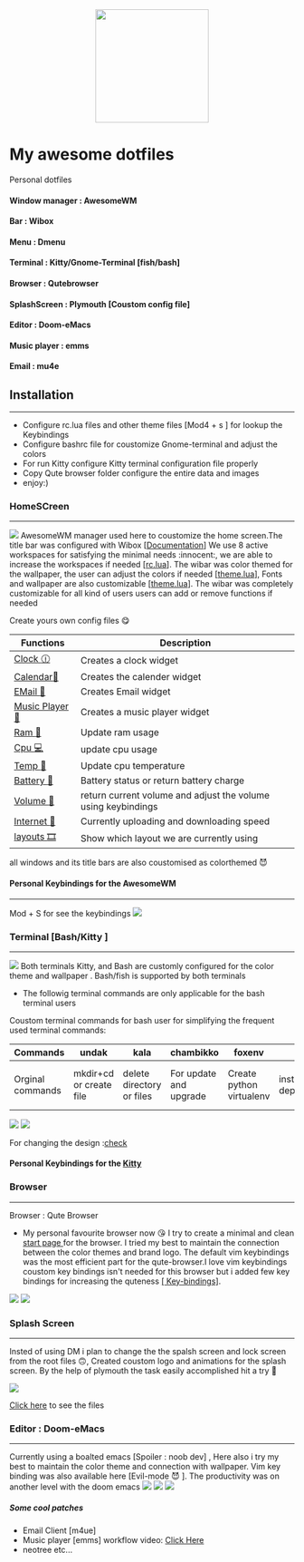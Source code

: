 <div id="header" align="center">
  <img src="https://github.com/vishnudas-bluefox/dotfiles/blob/master/qutebrowser/startpage/bluefox.png" width="200"/>
</div>

# My awesome dotfiles
Personal dotfiles

#### Window manager : AwesomeWM
#### Bar : Wibox
#### Menu : Dmenu
#### Terminal : Kitty/Gnome-Terminal [fish/bash]  
#### Browser : Qutebrowser
#### SplashScreen : Plymouth [Coustom config file]
#### Editor : Doom-eMacs
#### Music player : emms
#### Email : mu4e

## Installation 
_____________________

* Configure rc.lua files and other theme files [Mod4 + s ] for lookup the Keybindings
* Configure bashrc file for coustomize Gnome-terminal and adjust the colors
* For run Kitty configure Kitty terminal configuration file properly
* Copy Qute browser folder configure the entire data and images 
* enjoy:)

### HomeSCreen 
_______________
 <img src="https://github.com/vishnudas-bluefox/dotfiles/blob/master/screenshots/Homescreen.png" >
 AwesomeWM manager used here to coustomize the home screen.The title bar was configured with Wibox [<a href="https://awesomewm.org/doc/api/index.html">Documentation</a>] We use 8 active workspaces for satisfying the minimal needs :innocent:, we are able to increase the workspaces if needed [<a href="https://github.com/vishnudas-bluefox/dotfiles/blob/master/awesome/rc.lua#:~:text=awful.util.tagnames%20%3D%20%7B%20%22main%22%2C%20%22http%22%2C%20%22dev%22%2C%20%22dev2%22%2C%20%22misc%22%2C%22garbage%22%2C%20%227%22%2C%228%22%20%7D">rc.lua</a>]. The wibar was color themed for the wallpaper, the user can adjust the colors if needed [<a href="https://github.com/vishnudas-bluefox/dotfiles/blob/master/awesome/themes/powerarrow-dark/theme.lua#:~:text=theme.fg_normal%20%20%20%20%20%20%20%20%20%20%20%20%20%20%20%20%20%20%20%20%20%20%20%20%20%20%20%20%20%20%20%20%20%3D,titlebar_fg_focus%20%20%20%20%20%20%20%20%20%20%20%20%20%20%20%20%20%20%20%20%20%20%20%20%20%3D%20theme.fg_focus">theme.lua</a>], Fonts and wallpaper are also customizable [<a href="https://github.com/vishnudas-bluefox/dotfiles/blob/master/awesome/themes/powerarrow-dark/theme.lua#:~:text=theme.wallpaper,Terminus%209%22s">theme.lua</a>]. The wibar was completely customizable for all kind of users users can add or remove functions if needed




Create yours own config files :yum:
<div>

Functions | Description|
---|---|
<a href="https://github.com/vishnudas-bluefox/dotfiles/blob/master/awesome/themes/powerarrow-dark/theme.lua#:~:text=%3Anew()-,%2D%2D%20Textclock,),-%2D%2D%20Calendar">Clock :clock1230:</a> | Creates a clock widget |
<a href="https://github.com/vishnudas-bluefox/dotfiles/blob/master/awesome/themes/powerarrow-dark/theme.lua#:~:text=%2D%2D%20Calendar,%7D)">Calendar:date:</a> | Creates the calender widget |
<a href="https://github.com/vishnudas-bluefox/dotfiles/blob/master/awesome/themes/powerarrow-dark/theme.lua#:~:text=%2D%2D%20Mail%20IMAP,%2D%2D%5D%5D">EMail :email:</a> | Creates Email widget |
<a href="https://github.com/vishnudas-bluefox/dotfiles/blob/master/awesome/themes/powerarrow-dark/theme.lua#:~:text=%2D%2D%20MPD,%7D)">Music Player :musical_note:</a> | Creates a music player widget |
<a href="https://github.com/vishnudas-bluefox/dotfiles/blob/master/awesome/themes/powerarrow-dark/theme.lua#:~:text=%2D%2D%20MEM,%7D)">Ram :floppy_disk:</a> | Update ram usage|
<a href="https://github.com/vishnudas-bluefox/dotfiles/blob/master/awesome/themes/powerarrow-dark/theme.lua#:~:text=%2D%2D%20CPU,%7D)">Cpu :computer:</a> |update cpu usage |
<a href="https://github.com/vishnudas-bluefox/dotfiles/blob/master/awesome/themes/powerarrow-dark/theme.lua#:~:text=local%20tempicon%20%3D,%7D)">Temp :face_with_thermometer:</a> | Update cpu temperature |
<a href="https://github.com/vishnudas-bluefox/dotfiles/blob/master/awesome/themes/powerarrow-dark/theme.lua#:~:text=%2D%2D%20Battery,%7D)">Battery :hot_face:</a> | Battery status or return battery charge |
<a href="https://github.com/vishnudas-bluefox/dotfiles/blob/master/awesome/themes/powerarrow-dark/theme.lua#:~:text=%7D)-,%2D%2D%20ALSA%20volume,)),-%2D%2D%20Net">Volume :ear_with_hearing_aid:</a> | return current volume and adjust the volume using keybindings |
<a href="https://github.com/vishnudas-bluefox/dotfiles/blob/master/awesome/themes/powerarrow-dark/theme.lua#:~:text=%2D%2D%20Net,%7D)">Internet 	:monocle_face:</a> | Currently uploading and downloading speed |
<a href="https://github.com/vishnudas-bluefox/dotfiles/blob/master/awesome/rc.lua#:~:text=awful.layout.layouts,%7D">layouts :film_strip:</a> | Show which layout we are currently using |
</div>

all windows and its title bars are also coustomised as colorthemed :smiling_imp:

#### Personal Keybindings for the AwesomeWM 
________________________
Mod + S for see the keybindings 
 <img src="https://github.com/vishnudas-bluefox/dotfiles/blob/master/screenshots/WM%20keybindings.png">

 
### Terminal [Bash/Kitty ] 
_______________________
<img src="https://img.icons8.com/office/40/7950F2/console.png"/>
Both terminals Kitty, and Bash are customly configured for the color theme and wallpaper . Bash/fish is supported by both terminals


* The followig terminal commands are only applicable for the bash terminal users 

Coustom terminal commands for bash user for simplifying the frequent used terminal commands:

Commands | undak | kala | chambikko | foxenv | foxreq | title |
--- | --- | --- | --- |--- |--- |--- |
Orginal commands | mkdir+cd or create file | delete directory or files | For update and upgrade | Create python virtualenv | install dependencies | Set coustom title for terminal |
 <img src="https://github.com/vishnudas-bluefox/dotfiles/blob/master/screenshots/Bash%20terminal.png">
 
 <img src="https://github.com/vishnudas-bluefox/dotfiles/blob/master/screenshots/gifs/terminal.gif">
 


 For changing the design :<a href="https://github.com/vishnudas-bluefox/dotfiles/blob/master/terminal/bash/.bashrc#:~:text=if%20%5B%20%22,unset%20color_prompt%20force_color_prompt">check</a>
 
 
 #### Personal Keybindings for the <a href="https://github.com/vishnudas-bluefox/dotfiles/blob/master/kitty/kitty.conf#:~:text=kitty_mod%20ctrl%2Bshift,%23%20%7D%7D%7D" >Kitty</a>



### Browser 
________________
Browser : Qute Browser
* My personal favourite browser now :kissing_heart: 
 I try to create a minimal and clean <a href="https://github.com/vishnudas-bluefox/dotfiles/tree/master/qutebrowser/startpage" >start page </a> for the browser. I tried my best to maintain the connection between the color themes and brand logo. The default vim keybindings was the most efficient part for the qute-browser.I love vim keybindings coustom key bindings isn't needed for this browser but i added few key bindings for increasing the quteness <a href="https://github.com/vishnudas-bluefox/dotfiles/blob/master/qutebrowser/config.py#:~:text=config.bind(%27M%27%2C%20%27hint,never%3B%3B%20config%2Dcycle%20tabs.show%20always%20never%27)">[ Key-bindings]</a>.
 <img src="https://github.com/vishnudas-bluefox/dotfiles/blob/master/screenshots/clean_browser.png">
 <img src="https://github.com/vishnudas-bluefox/dotfiles/blob/master/screenshots/gifs/Browser.gif">

  
 ### Splash Screen 
 ______________
 Insted of using DM i plan to change the the spalsh screen and lock screen from the root files :upside_down_face:, Created coustom logo and animations for the splash screen. By the help of plymouth the task easily accomplished hit a try :hugs: 
 
 <img src="https://github.com/vishnudas-bluefox/dotfiles/blob/master/screenshots/ezgif.com-gif-maker.gif">
 


<a href="https://github.com/vishnudas-bluefox/dotfiles/tree/master/boot_animation">Click here</a> to see the files
 
### Editor : Doom-eMacs
__________________________
Currently using a boalted emacs [Spoiler : noob dev] , Here also i try my best to maintain the color theme and connection with wallpaper. Vim key binding was also available here [Evil-mode :smiling_imp: ]. The productivity was on another level with the doom emacs
<img src="https://github.com/vishnudas-bluefox/dotfiles/blob/master/screenshots/doom_emacs.png%20">
<img src="https://github.com/vishnudas-bluefox/dotfiles/blob/master/screenshots/doom_emacconfig.png">
<img src="https://github.com/vishnudas-bluefox/dotfiles/blob/master/screenshots/gifs/doom.gif">

##### Some cool patches
* Email Client [m4ue]
* Music player [emms] workflow video: <a href="https://youtu.be/yKGnk7SNmKg">Click Here</a>
* neotree etc...
